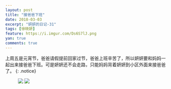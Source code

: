 ```yaml
---
layout: post
title: "接爸爸下班"
date: 2018-03-03
excerpt: "妍妍的日记-31"
tags: [徐晓妍]
feature: https://i.imgur.com/Ds6S7lJ.png
yan: true
comments: true
---
```

上周五是元宵节，爸爸请假提前回家过节，爸爸上班辛苦了，所以妍妍要和妈妈一起出来接爸爸下班。可是妍妍还不会走路，只能妈妈背着妍妍到小区外面来接爸爸了。
{: .notice}
<figure>
    <img src="{{ site.staticUrl }}/yanyan/image/jiebaba1.jpg?imageMogr2/auto-orient" />
    <img src="{{ site.staticUrl }}/yanyan/image/jiebaba2.jpg?imageMogr2/auto-orient" />
</figure>
